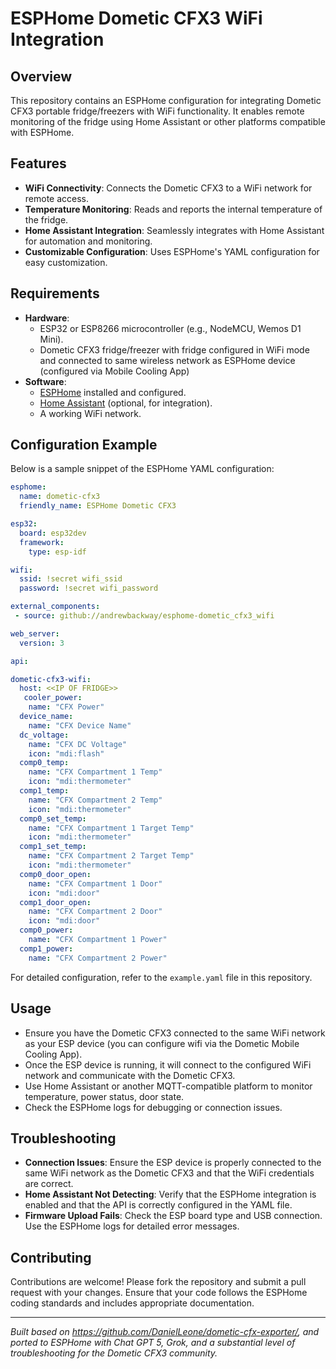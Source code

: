 # ESPHome Dometic CFX3 WiFi Integration

## Overview

This repository contains an ESPHome configuration for integrating Dometic CFX3 portable fridge/freezers with WiFi functionality. It enables remote monitoring of the fridge using Home Assistant or other platforms compatible with ESPHome.

## Features

- **WiFi Connectivity**: Connects the Dometic CFX3 to a WiFi network for remote access.
- **Temperature Monitoring**: Reads and reports the internal temperature of the fridge.
- **Home Assistant Integration**: Seamlessly integrates with Home Assistant for automation and monitoring.
- **Customizable Configuration**: Uses ESPHome's YAML configuration for easy customization.

## Requirements

- **Hardware**:
  - ESP32 or ESP8266 microcontroller (e.g., NodeMCU, Wemos D1 Mini).
  - Dometic CFX3 fridge/freezer with fridge configured in WiFi mode and connected to same wireless network as ESPHome device (configured via Mobile Cooling App)
- **Software**:
  - [ESPHome](https://esphome.io/) installed and configured.
  - [Home Assistant](https://www.home-assistant.io/) (optional, for integration).
  - A working WiFi network.


## Configuration Example

Below is a sample snippet of the ESPHome YAML configuration:

```yaml
esphome:
  name: dometic-cfx3
  friendly_name: ESPHome Dometic CFX3

esp32:
  board: esp32dev
  framework:
    type: esp-idf

wifi:
  ssid: !secret wifi_ssid 
  password: !secret wifi_password

external_components:
 - source: github://andrewbackway/esphome-dometic_cfx3_wifi

web_server:
  version: 3

api:

dometic-cfx3-wifi:
  host: <<IP OF FRIDGE>>
   cooler_power:
    name: "CFX Power"
  device_name:
    name: "CFX Device Name"
  dc_voltage:
    name: "CFX DC Voltage"
    icon: "mdi:flash"
  comp0_temp:
    name: "CFX Compartment 1 Temp"
    icon: "mdi:thermometer"
  comp1_temp:
    name: "CFX Compartment 2 Temp"
    icon: "mdi:thermometer"
  comp0_set_temp:
    name: "CFX Compartment 1 Target Temp"
    icon: "mdi:thermometer"
  comp1_set_temp:
    name: "CFX Compartment 2 Target Temp"
    icon: "mdi:thermometer"
  comp0_door_open:
    name: "CFX Compartment 1 Door"
    icon: "mdi:door"
  comp1_door_open:
    name: "CFX Compartment 2 Door"
    icon: "mdi:door"
  comp0_power:
    name: "CFX Compartment 1 Power"
  comp1_power:
    name: "CFX Compartment 2 Power"
```

For detailed configuration, refer to the `example.yaml` file in this repository.

## Usage
- Ensure you have the Dometic CFX3 connected to the same WiFi network as your ESP device (you can configure wifi via the Dometic Mobile Cooling App).
- Once the ESP device is running, it will connect to the configured WiFi network and communicate with the Dometic CFX3.
- Use Home Assistant or another MQTT-compatible platform to monitor temperature, power status, door state.
- Check the ESPHome logs for debugging or connection issues.

## Troubleshooting

- **Connection Issues**: Ensure the ESP device is properly connected to the same WiFi network as the Dometic CFX3 and that the WiFi credentials are correct.
- **Home Assistant Not Detecting**: Verify that the ESPHome integration is enabled and that the API is correctly configured in the YAML file.
- **Firmware Upload Fails**: Check the ESP board type and USB connection. Use the ESPHome logs for detailed error messages.

## Contributing

Contributions are welcome! Please fork the repository and submit a pull request with your changes. Ensure that your code follows the ESPHome coding standards and includes appropriate documentation.

---

*Built based on https://github.com/DanielLeone/dometic-cfx-exporter/, and ported to ESPHome with Chat GPT 5, Grok, and a substantial level of troubleshooting for the Dometic CFX3 community.*
